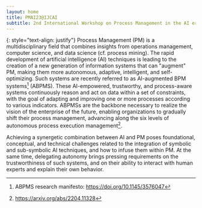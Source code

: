 ```yaml
---
layout: home
title: PMAI23@IJCAI
subtitle: 2nd International Workshop on Process Management in the AI era
---
```


{: style="text-align: justify"}
Process Management (PM) is a multidisciplinary field that combines insights from operations management, computer science, 
and data science (cf. process mining). The rapid development of artificial intelligence (AI) techniques is leading to the creation of a new generation of information systems that can "augment" PM, making them more autonomous, adaptive, intelligent, and self-optimizing. Such systems are recently referred to as AI-augmented BPM systems[^1] (ABPMS). 
These AI-empowered, trustworthy, and process-aware systems continuously reason and act on data within a set of constraints, 
with the goal of adapting and improving one or more processes according to various indicators. 
ABPMSs are the backbone necessary to realize the vision of the enterprise of the future, enabling organizations to gradually shift their process management, advancing along the six levels of autonomous process execution management[^2].

Achieving a synergetic combination between AI and PM poses foundational, conceptual, and technical challenges related to the integration of symbolic and sub-symbolic AI techniques, and how to infuse them within PM. At the same time, delegating autonomy brings pressing requirements on the trustworthiness of such systems, and on their ability to interact with human experts and explain their own behavior. 


[^1]: ABPMS research manifesto: https://doi.org/10.1145/3576047
[^2]: https://arxiv.org/abs/2204.11328
